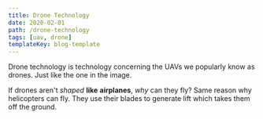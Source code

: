 ```yaml
---
title: Drone Technology
date: 2020-02-01
path: /drone-technology
tags: [uav, drone]
templateKey: blog-template
---
```

Drone technology is technology concerning the UAVs we popularly know as drones. Just like the one in the image.

If drones aren't *shaped* **like** __airplanes__, _why_ can they fly? Same reason why helicopters can fly. They use their blades to generate lift which takes them off the ground. 
